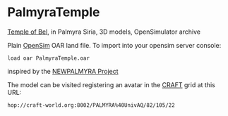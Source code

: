 # PalmyraTemple
[Temple of Bel](https://en.wikipedia.org/wiki/Temple_of_Bel), in Palmyra Siria, 3D models, OpenSimulator archive

Plain [OpenSim](http://opensimulator.org) OAR land file.
To import into your opensim server console:

    load oar PalmyraTemple.oar

inspired by the [NEWPALMYRA Project](http://www.newpalmyra.org)

The model can be visited registering an avatar in the [CRAFT](http://www.craft-world.org) grid at this URL:

    hop://craft-world.org:8002/PALMYRA%40UnivAQ/82/105/22
